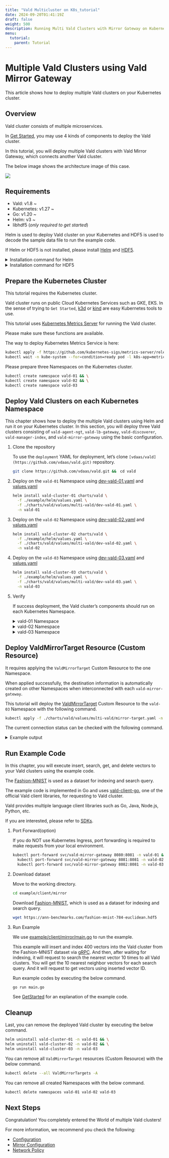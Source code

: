 ```yaml
---
title: "Vald Multicluster on K8s_tutorial"
date: 2024-09-20T01:41:19Z
draft: false
weight: 500
description: Running Multi Vald Clusters with Mirror Gateway on Kubernetes and execute client codes
menu:
  tutorial:
    parent: Tutorial
---
```


# Multiple Vald Clusters using Vald Mirror Gateway

This article shows how to deploy multiple Vald clusters on your Kubernetes cluster.

## Overview

Vald cluster consists of multiple microservices.

In [Get Started](https://vald.vdaas.org/docs/tutorial/get-started), you may use 4 kinds of components to deploy the Vald cluster.

In this tutorial, you will deploy multiple Vald clusters with Vald Mirror Gateway, which connects another Vald cluster.

The below image shows the architecture image of this case.

<img src="/images/tutorial/vald-multicluster-on-k8s.png">

## Requirements

- Vald: v1.8 ~
- Kubernetes: v1.27 ~
- Go: v1.20 ~
- Helm: v3 ~
- libhdf5 (_only required to get started_)

Helm is used to deploy Vald cluster on your Kubernetes and HDF5 is used to decode the sample data file to run the example code.

If Helm or HDF5 is not installed, please install [Helm](https://helm.sh/docs/intro/install) and [HDF5](https://www.hdfgroup.org/).

<details><summary>Installation command for Helm</summary><br>

```bash
curl -fsSL https://raw.githubusercontent.com/helm/helm/main/scripts/get-helm-3 | bash
```

</details>

<details><summary>Installation command for HDF5</summary><br>

```bash
# yum
yum install -y hdf5-devel

# apt
apt-get install libhdf5-serial-dev

# homebrew
brew install hdf5
```

</details>

## Prepare the Kubernetes Cluster

This tutorial requires the Kubernetes cluster.

Vald cluster runs on public Cloud Kubernetes Services such as GKE, EKS.
In the sense of trying to `Get Started`, [k3d](https://k3d.io/) or [kind](https://kind.sigs.k8s.io/) are easy Kubernetes tools to use.

This tutorial uses [Kubernetes Metrics Server](https://github.com/kubernetes-sigs/metrics-server) for running the Vald cluster.

Please make sure these functions are available.

The way to deploy Kubernetes Metrics Service is here:

```bash
kubectl apply -f https://github.com/kubernetes-sigs/metrics-server/releases/latest/download/components.yaml && \
kubectl wait -n kube-system --for=condition=ready pod -l k8s-app=metrics-server --timeout=600s
```

Please prepare three Namespaces on the Kubernetes cluster.

```bash
kubectl create namespace vald-01 && \
kubectl create namespace vald-02 && \
kubectl create namespace vald-03
```

## Deploy Vald Clusters on each Kubernetes Namespace

This chapter shows how to deploy the multiple Vald clusters using Helm and run it on your Kubernetes cluster.
In this section, you will deploy three Vald clusters consisting of `vald-agent-ngt`, `vald-lb-gateway`, `vald-discoverer`, `vald-manager-index`, and `vald-mirror-gateway` using the basic configuration.

1. Clone the repository

   To use the `deployment` YAML for deployment, let’s clone `[vdaas/vald](https://github.com/vdaas/vald.git)` repository.

   ```bash
   git clone https://github.com/vdaas/vald.git &&　cd vald
   ```

2. Deploy on the `vald-01` Namespace using [dev-vald-01.yaml](https://github.com/vdaas/vald/blob/main/charts/vald/values/multi-vald/dev-vald-01.yaml) and [values.yaml](https://github.com/vdaas/vald/blob/main/example/helm/values.yaml)

   ```bash
   helm install vald-cluster-01 charts/vald \
     -f ./example/helm/values.yaml \
     -f ./charts/vald/values/multi-vald/dev-vald-01.yaml \
     -n vald-01
   ```

3. Deploy on the `vald-02` Namespace using [dev-vald-02.yaml](https://github.com/vdaas/vald/blob/main/charts/vald/values/multi-vald/dev-vald-02.yaml) and [values.yaml](https://github.com/vdaas/vald/blob/main/example/helm/values.yaml)

   ```bash
   helm install vald-cluster-02 charts/vald \
     -f ./example/helm/values.yaml \
     -f ./charts/vald/values/multi-vald/dev-vald-02.yaml \
     -n vald-02
   ```

4. Deploy on the `vald-03` Namespace using [dev-vald-03.yaml](https://github.com/vdaas/vald/blob/main/charts/vald/values/multi-vald/dev-vald-03.yaml) and [values.yaml](https://github.com/vdaas/vald/blob/main/example/helm/values.yaml)

   ```bash
   helm install vald-cluster-03 charts/vald \
     -f ./example/helm/values.yaml \
     -f ./charts/vald/values/multi-vald/dev-vald-03.yaml \
     -n vald-03
   ```

5. Verify

   If success deployment, the Vald cluster’s components should run on each Kubernetes Namespace.

    <details><summary>vald-01 Namespace</summary><br>

   ```bash
   kubectl get pods -n vald-01
   NAME                                   READY   STATUS    RESTARTS   AGE
   vald-agent-ngt-0                       1/1     Running   0          2m41s
   vald-agent-ngt-2                       1/1     Running   0          2m41s
   vald-agent-ngt-3                       1/1     Running   0          2m41s
   vald-agent-ngt-4                       1/1     Running   0          2m41s
   vald-agent-ngt-5                       1/1     Running   0          2m41s
   vald-agent-ngt-1                       1/1     Running   0          2m41s
   vald-discoverer-77967c9697-brbsp       1/1     Running   0          2m41s
   vald-lb-gateway-587879d598-xmws7       1/1     Running   0          2m41s
   vald-lb-gateway-587879d598-dzn9c       1/1     Running   0          2m41s
   vald-manager-index-56d474c848-wkh6b    1/1     Running   0          2m41s
   vald-lb-gateway-587879d598-9wb5q       1/1     Running   0          2m41s
   vald-mirror-gateway-6df75cf7cf-gzcr4   1/1     Running   0          2m26s
   vald-mirror-gateway-6df75cf7cf-vjbqx   1/1     Running   0          2m26s
   vald-mirror-gateway-6df75cf7cf-c2g7t   1/1     Running   0          2m41s
   ```

    </details>

    <details><summary>vald-02 Namespace</summary><br>

   ```bash
   kubectl get pods -n vald-02
   NAME                                  READY   STATUS    RESTARTS   AGE
   vald-agent-ngt-0                      1/1     Running   0          2m52s
   vald-agent-ngt-1                      1/1     Running   0          2m52s
   vald-agent-ngt-2                      1/1     Running   0          2m52s
   vald-agent-ngt-4                      1/1     Running   0          2m52s
   vald-agent-ngt-5                      1/1     Running   0          2m52s
   vald-agent-ngt-3                      1/1     Running   0          2m52s
   vald-discoverer-8cfcff76-vlmpg        1/1     Running   0          2m52s
   vald-lb-gateway-54896f9f49-wtlcv      1/1     Running   0          2m52s
   vald-lb-gateway-54896f9f49-hbklj      1/1     Running   0          2m52s
   vald-manager-index-676855f8d7-bb4wb   1/1     Running   0          2m52s
   vald-lb-gateway-54896f9f49-kgrdf      1/1     Running   0          2m52s
   vald-mirror-gateway-6598cf957-t2nz4   1/1     Running   0          2m37s
   vald-mirror-gateway-6598cf957-wr448   1/1     Running   0          2m52s
   vald-mirror-gateway-6598cf957-jdd6q   1/1     Running   0          2m37s
   ```

    </details>

    <details><summary>vald-03 Namespace</summary><br>

   ```bash
   kubectl get pods -n vald-03
   NAME                                   READY   STATUS    RESTARTS   AGE
   vald-agent-ngt-0                       1/1     Running   0          2m46s
   vald-agent-ngt-1                       1/1     Running   0          2m46s
   vald-agent-ngt-2                       1/1     Running   0          2m46s
   vald-agent-ngt-3                       1/1     Running   0          2m46s
   vald-agent-ngt-4                       1/1     Running   0          2m46s
   vald-agent-ngt-5                       1/1     Running   0          2m46s
   vald-discoverer-879867b44-8m59h        1/1     Running   0          2m46s
   vald-lb-gateway-6c8c6b468d-ghlpx       1/1     Running   0          2m46s
   vald-lb-gateway-6c8c6b468d-rt688       1/1     Running   0          2m46s
   vald-lb-gateway-6c8c6b468d-jq7pl       1/1     Running   0          2m46s
   vald-manager-index-5596f89644-xfv4t    1/1     Running   0          2m46s
   vald-mirror-gateway-7b95956f8b-l57jz   1/1     Running   0          2m31s
   vald-mirror-gateway-7b95956f8b-xd9n5   1/1     Running   0          2m46s
   vald-mirror-gateway-7b95956f8b-dnxbb   1/1     Running   0          2m31s
   ```

    </details>

## Deploy ValdMirrorTarget Resource (Custom Resource)

It requires applying the `ValdMirrorTarget` Custom Resource to the one Namespace.

When applied successfully, the destination information is automatically created on other Namespaces when interconnected with each `vald-mirror-gateway`.

This tutorial will deploy the [ValdMirrorTarget](https://github.com/vdaas/vald/blob/main/charts/vald/values/multi-vald/mirror-target.yaml) Custom Resource to the `vald-03` Namespace with the following command.

```bash
kubectl apply -f ./charts/vald/values/multi-vald/mirror-target.yaml -n vald-03
```

The current connection status can be checked with the following command.

<details><summary>Example output</summary><br>

```bash
kubectl get vmt -A -o wide
NAMESPACE   NAME                                 HOST                                            PORT   STATUS      LAST TRANSITION TIME   AGE
vald-03     mirror-target-01                     vald-mirror-gateway.vald-01.svc.cluster.local   8081   Connected   2023-05-22T02:07:51Z   19m
vald-03     mirror-target-02                     vald-mirror-gateway.vald-02.svc.cluster.local   8081   Connected   2023-05-22T02:07:51Z   19m
vald-02     mirror-target-3296010438411762394    vald-mirror-gateway.vald-01.svc.cluster.local   8081   Connected   2023-05-22T02:07:53Z   19m
vald-02     mirror-target-12697587923462644654   vald-mirror-gateway.vald-03.svc.cluster.local   8081   Connected   2023-05-22T02:07:53Z   19m
vald-01     mirror-target-13698925675968803691   vald-mirror-gateway.vald-02.svc.cluster.local   8081   Connected   2023-05-22T02:07:53Z   19m
vald-01     mirror-target-17825710563723389324   vald-mirror-gateway.vald-03.svc.cluster.local   8081   Connected   2023-05-22T02:07:53Z   19m
```

</details>

## Run Example Code

In this chapter, you will execute insert, search, get, and delete vectors to your Vald clusters using the example code.

The [Fashion-MNIST](https://github.com/zalandoresearch/fashion-mnist) is used as a dataset for indexing and search query.

The example code is implemented in Go and uses [vald-client-go](https://github.com/vdaas/vald-client-go), one of the official Vald client libraries, for requesting to Vald cluster.

Vald provides multiple language client libraries such as Go, Java, Node.js, Python, etc.

If you are interested, please refer to [SDKs](https://vald.vdaas.org/docs/user-guides/sdks).

1. Port Forward(option)

   If you do NOT use Kubernetes Ingress, port forwarding is required to make requests from your local environment.

   ```bash
   kubectl port-forward svc/vald-mirror-gateway 8080:8081 -n vald-01 & \
     kubectl port-forward svc/vald-mirror-gateway 8081:8081 -n vald-02 & \
     kubectl port-forward svc/vald-mirror-gateway 8082:8081 -n vald-03
   ```

2. Download dataset

   Move to the working directory.

   ```bash
   cd example/client/mirror
   ```

   Download [Fashion-MNIST](https://github.com/zalandoresearch/fashion-mnist), which is used as a dataset for indexing and search query.

   ```bash
   wget https://ann-benchmarks.com/fashion-mnist-784-euclidean.hdf5
   ```

3. Run Example

   We use [example/client/mirror/main.go](https://github.com/vdaas/vald/blob/main/example/client/mirror/main.go) to run the example.

   This example will insert and index 400 vectors into the Vald cluster from the Fashion-MNIST dataset via [gRPC](https://grpc.io/).
   And then, after waiting for indexing, it will request to search the nearest vector 10 times to all Vald clusters. You will get the 10 nearest neighbor vectors for each search query.
   And it will request to get vectors using inserted vector ID.

   Run example codes by executing the below command.

   ```bash
   go run main.go
   ```

   See [GetStarted](https://vald.vdaas.org/docs/tutorial/get-started/) for an explanation of the example code.

## Cleanup

Last, you can remove the deployed Vald cluster by executing the below command.

```bash
helm uninstall vald-cluster-01 -n vald-01 && \
helm uninstall vald-cluster-02 -n vald-02 && \
helm uninstall vald-cluster-03 -n vald-03
```

You can remove all `ValdMirrorTarget` resources (Custom Resource) with the below command.

```bash
kubectl delete --all ValdMirrorTargets -A
```

You can remove all created Namespaces with the below command.

```bash
kubectl delete namespaces vald-01 vald-02 vald-03
```

## Next Steps

Congratulation!
You completely entered the World of multiple Vald clusters!

For more information, we recommend you check the following:

- [Configuration](https://vald.vdaas.org/docs/user-guides/configuration/)
- [Mirror Configuration](https://vald.vdaas.org/docs/user-guides/mirroring-configuration/)
- [Network Policy](https://vald.vdaas.org/docs/user-guides/network-policy/)
